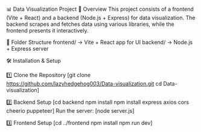 📊 Data Visualization Project
📌 Overview
This project consists of a frontend (Vite + React) and a backend (Node.js + Express) for data visualization. The backend scrapes and fetches data using various libraries, while the frontend presents it interactively.

📂 Folder Structure
frontend/ → Vite + React app for UI
backend/ → Node.js + Express server

🛠 Installation & Setup

1️⃣ Clone the Repository
[git clone https://github.com/lazyhedgehog003/Data-visualization.git
cd Data-visualization]

2️⃣ Backend Setup
[cd backend
npm install
npm install express axios cors cheerio puppeteer]
Run the server: 
[node server.js]

3️⃣ Frontend Setup
[cd ../frontend
npm install
npm run dev]

